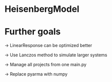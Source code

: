 # HeisenbergModel

# Further goals
-> LinearResponse can be optimized better

-> Use Lanczos method to simulate larger systems

-> Manage all projects from one main.py

-> Replace pyarma with numpy
